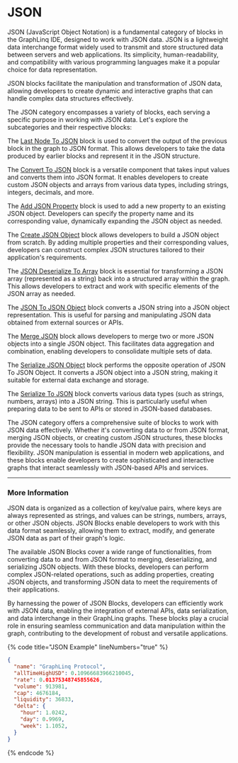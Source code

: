 # JSON

JSON (JavaScript Object Notation) is a fundamental category of blocks in the GraphLinq IDE, designed to work with JSON data. JSON is a lightweight data interchange format widely used to transmit and store structured data between servers and web applications. Its simplicity, human-readability, and compatibility with various programming languages make it a popular choice for data representation.

JSON blocks facilitate the manipulation and transformation of JSON data, allowing developers to create dynamic and interactive graphs that can handle complex data structures effectively.

The JSON category encompasses a variety of blocks, each serving a specific purpose in working with JSON data. Let's explore the subcategories and their respective blocks:

The [Last Node To JSON](last-node-to-json.md) block is used to convert the output of the previous block in the graph to JSON format. This allows developers to take the data produced by earlier blocks and represent it in the JSON structure.

The [Convert To JSON](convert-to-json.md) block is a versatile component that takes input values and converts them into JSON format. It enables developers to create custom JSON objects and arrays from various data types, including strings, integers, decimals, and more.

The [Add JSON Property](add-json-property.md) block is used to add a new property to an existing JSON object. Developers can specify the property name and its corresponding value, dynamically expanding the JSON object as needed.

The [Create JSON Object](create-json-object.md) block allows developers to build a JSON object from scratch. By adding multiple properties and their corresponding values, developers can construct complex JSON structures tailored to their application's requirements.

The [JSON Deserialize To Array](json-deserialize-to-array.md) block is essential for transforming a JSON array (represented as a string) back into a structured array within the graph. This allows developers to extract and work with specific elements of the JSON array as needed.

The [JSON To JSON Object](json-to-json-object.md) block converts a JSON string into a JSON object representation. This is useful for parsing and manipulating JSON data obtained from external sources or APIs.

The [Merge JSON](merge-json.md) block allows developers to merge two or more JSON objects into a single JSON object. This facilitates data aggregation and combination, enabling developers to consolidate multiple sets of data.

The [Serialize JSON Object](serialize-json-object.md) block performs the opposite operation of JSON To JSON Object. It converts a JSON object into a JSON string, making it suitable for external data exchange and storage.

The [Serialize To JSON](serialize-to-json.md) block converts various data types (such as strings, numbers, arrays) into a JSON string. This is particularly useful when preparing data to be sent to APIs or stored in JSON-based databases.

The JSON category offers a comprehensive suite of blocks to work with JSON data effectively. Whether it's converting data to or from JSON format, merging JSON objects, or creating custom JSON structures, these blocks provide the necessary tools to handle JSON data with precision and flexibility. JSON manipulation is essential in modern web applications, and these blocks enable developers to create sophisticated and interactive graphs that interact seamlessly with JSON-based APIs and services.



***

### More Information

JSON data is organized as a collection of key/value pairs, where keys are always represented as strings, and values can be strings, numbers, arrays, or other JSON objects. JSON Blocks enable developers to work with this data format seamlessly, allowing them to extract, modify, and generate JSON data as part of their graph's logic.

The available JSON Blocks cover a wide range of functionalities, from converting data to and from JSON format to merging, deserializing, and serializing JSON objects. With these blocks, developers can perform complex JSON-related operations, such as adding properties, creating JSON objects, and transforming JSON data to meet the requirements of their applications.

By harnessing the power of JSON Blocks, developers can efficiently work with JSON data, enabling the integration of external APIs, data serialization, and data interchange in their GraphLinq graphs. These blocks play a crucial role in ensuring seamless communication and data manipulation within the graph, contributing to the development of robust and versatile applications.

{% code title="JSON Example" lineNumbers="true" %}
```json
{
  "name": "GraphLinq Protocol",
  "allTimeHighUSD": 0.10966683966210045,
  "rate": 0.01375348745855626,
  "volume": 913981,
  "cap": 4676184,
  "liquidity": 36833,
  "delta": {
    "hour": 1.0242,
    "day": 0.9969,
    "week": 1.1052,
  }
}
```
{% endcode %}

